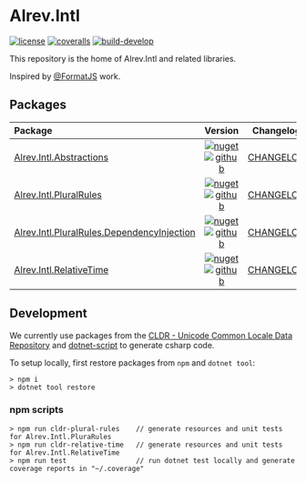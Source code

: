 # Alrev.Intl

[![license](https://img.shields.io/github/license/pointnet/alrev-intl)](LICENSE)
[![coveralls](https://coveralls.io/repos/github/pointnet/alrev-intl/badge.svg?branch=develop)](https://coveralls.io/github/pointnet/alrev-intl?branch=develop)
[![build-develop](https://github.com/pointnet/alrev-intl/actions/workflows/build-develop.yml/badge.svg)](https://github.com/pointnet/alrev-intl/actions/workflows/build-develop.yml)

This repository is the home of Alrev.Intl and related libraries. 

Inspired by [@FormatJS](https://github.com/formatjs/formatjs) work.

## Packages

| Package | Version | Changelog |
| :--- | :---: | :---: |
| [Alrev.Intl.Abstractions](packages/Alrev.Intl.Abstractions/) | [![nuget](https://img.shields.io/nuget/v/Alrev.Intl.Abstractions)](https://www.nuget.org/packages/Alrev.Intl.Abstractions/) [![github](https://img.shields.io/endpoint?url=https://gist.githubusercontent.com/pointnet/8738e44902f9f103575dfa796d42fa73/raw/Alrev.Intl.Abstractions.json)](https://github.com/pointnet/alrev-intl/packages/721940) | [CHANGELOG](packages/Alrev.Intl.Abstractions/CHANGELOG.md) |
| [Alrev.Intl.PluralRules](packages/Alrev.Intl.PluralRules) | [![nuget](https://img.shields.io/nuget/v/Alrev.Intl.PluralRules)](https://www.nuget.org/packages/Alrev.Intl.PluralRules/) [![github](https://img.shields.io/endpoint?url=https://gist.githubusercontent.com/pointnet/8738e44902f9f103575dfa796d42fa73/raw/Alrev.Intl.PluralRules.json)](https://github.com/pointnet/alrev-intl/packages/723692) | [CHANGELOG](packages/Alrev.Intl.PluralRules/CHANGELOG.md) |
| [Alrev.Intl.PluralRules.DependencyInjection](packages/Alrev.Intl.PluralRules.DependencyInjection) | [![nuget](https://img.shields.io/nuget/v/Alrev.Intl.PluralRules.DependencyInjection)](https://www.nuget.org/packages/Alrev.Intl.PluralRules.DependencyInjection/) [![github](https://img.shields.io/endpoint?url=https://gist.githubusercontent.com/pointnet/8738e44902f9f103575dfa796d42fa73/raw/Alrev.Intl.PluralRules.DependencyInjection.json)](https://github.com/pointnet/alrev-intl/packages/724114) | [CHANGELOG](packages/Alrev.Intl.PluralRules.DependencyInjection/CHANGELOG.md) |
| [Alrev.Intl.RelativeTime](packages/Alrev.Intl.RelativeTime) | [![nuget](https://img.shields.io/nuget/v/Alrev.Intl.RelativeTime)](https://www.nuget.org/packages/Alrev.Intl.RelativeTime/) [![github](https://img.shields.io/endpoint?url=https://gist.githubusercontent.com/pointnet/8738e44902f9f103575dfa796d42fa73/raw/Alrev.Intl.RelativeTime.json)](https://github.com/pointnet/alrev-intl/packages/723736) | [CHANGELOG](packages/Alrev.Intl.RelativeTime/CHANGELOG.md) |

## Development

We currently use packages from the [
CLDR - Unicode Common Locale Data Repository](https://github.com/unicode-org/cldr-json) and [dotnet-script](https://github.com/filipw/dotnet-script) to generate csharp  code.

To setup locally, first restore packages from `npm` and `dotnet tool`:
```
> npm i
> dotnet tool restore
```

### npm scripts
```
> npm run cldr-plural-rules    // generate resources and unit tests for Alrev.Intl.PluraRules
> npm run cldr-relative-time   // generate resources and unit tests for Alrev.Intl.RelativeTime
> npm run test                 // run dotnet test locally and generate coverage reports in "~/.coverage"
```
